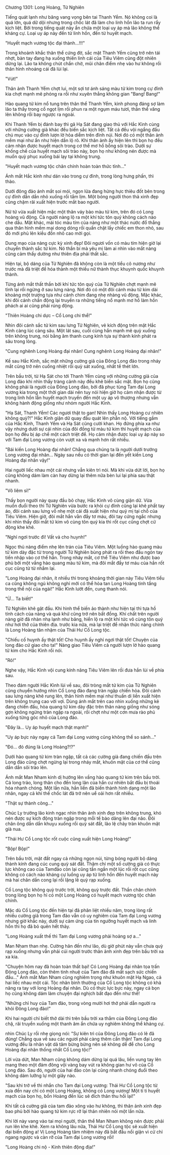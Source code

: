 




Chương 1301: Long Hoàng, Tử Nghiên


Tiếng quát lạnh như băng vang vọng bên tai Thanh Yểm. Nó không coi là quá lớn, quá dữ dội nhưng trong chốc lát đã làm cho linh hồn lão ta run rẩy kịch liệt. Bởi trong tiếng quát này ẩn chứa một loại uy áp mà lão không thể kháng cự. Loại uy áp này đến từ linh hồn, đến từ huyết mạch.

"Huyết mạch vương tộc đại thành…!!!"

Trong khoảnh khắc thân thể cứng đờ, sắc mặt Thanh Yểm cũng trở nên tái nhợt, bàn tay đang hạ xuống thiên linh cái của Tiêu Viêm cũng đột nhiên dừng lại. Lão ta không chút chần chờ, mũi chân điểm nhẹ vào hư không rồi thân hình nhoáng cái đã lùi lại.

"Vút!"

Thân ảnh Thanh Yểm chợt lui, một sợi tơ ánh sáng màu tử kim trong cự đỉnh kia chợt mạnh mẽ phóng ra rồi như xuyên thẳng không gian "Bang! Bang!"

Hào quang tử kim nổ tung trên thân thể Thanh Yểm, kình phong đáng sợ làm lão ta thấy trong cổ ngọt lịm rồi phun ra một ngụm máu tươi, thân thể văng lên không rồi bay ngược ra ngoài.

Khi Thanh Yểm bị đánh bay thì gã Hạ Sát đang giao thủ với Hắc Kình cùng với những cường giả khác đều biến sắc kịch liệt. Tất cả đều vội ngẩng đầu chú mục vào cự đỉnh lượn lờ hỏa diễm trên đỉnh núi. Nơi đó có một thân ảnh mềm mại như ẩn như hiện dần lộ rõ. Khi thân ảnh ấy hiện lên thì bọn họ đều cảm nhận được huyết mạch trong cơ thể mơ hồ bỗng sôi trào. Dưới sự khống chế của huyết mạch sôi trào này, bọn họ như không nén được mà muốn quỳ phục xuống bái lạy tại không trung.

"Huyết mạch vương tộc chân chính hoàn toàn thức tỉnh…"

Ánh mắt Hắc kình như dán vào trong cự đỉnh, trong lòng hưng phấn, thì thào.

Dưới đông đảo ánh mắt soi mói, ngọn lửa đang hừng hực thiêu đốt bên trong cự đỉnh dần dần nhỏ xuống rồi tắm lịm. Một bóng người thon thả xinh đẹp cũng chậm rãi xuất hiện trước mắt bao người.

Nử tử vừa xuất hiện mặc một thân váy bào màu tử kim, trên đó có Long hoàng vũ động. Cả người nàng lộ ra một khí tức tôn quý không cách nào che dấu. Mặt khác, mái tóc màu tím của nàng như một thác nước đổ thẳng qua thân hình mềm mại dong dỏng rồi quấn chặt lấy chiếc em thon nhỏ, sau đó mới phủ lên kiều đồn nhô cao mời gọi.

Dung mạo của nàng cực kỳ xinh đẹp! Đôi ngươi vốn có màu tím hiện giờ lại chuyển thành sắc tử kim. Nó thần bí mà yêu mị làm ai nhìn vào mắt nàng cũng cảm thấy dường như thiên địa phải thất sắc.

Hiện tại, bộ dáng của Tử Nghiên đã không còn là một tiểu cô nương như trước mà đã triệt để hóa thành một thiếu nữ thành thục khuynh quốc khuynh thành.

Từng ánh mắt thất thần bởi khí tức tôn quý của Tử Nghiên chợt mạnh mẽ tỉnh lại rồi ngừng ở sau lưng nàng. Nơi đó có một đôi cánh màu tử kim dài khoảng một trượng tựa như cánh chim đang nhẹ nhàng vũ động. Mặc khác, khi đôi cánh chấn động lại truyền ra những tiếng nổ mạnh mơ hồ làm hồn phách ai ai cũng phải rúng động.

"Thiên Hoàng chi dực – Cổ Long chi thể!"

Nhìn đôi cánh sắc tử kim sau lưng Tử Nghiên, vẻ kích động trên mặt Hắc Kình càng lúc càng sâu. Một lát sau, cuối cùng hắn mạnh mẽ quỳ xuống trên không trung, nói bằng âm thanh cung kính tựa sự thành kính phát ra sâu trong lòng.

"Cung nghênh Long Hoàng đại nhân! Cung nghênh Long Hoàng đại nhân!"

Kế sau Hắc Kình, sắc mặt những cường giả của Đông Long đảo trong nháy mắt cũng trở nên cuồng nhiệt rồi quỳ sát xuống, nhất tề thét lớn.

Trên bầu trời, từ Hạ Sát cho tới Thanh Yểm cùng với những cường giả của Long đảo khi nhìn thấy tràng cảnh này đều khẽ biến sắc mặt. Bọn họ cũng không phải là người của Đông Long đảo, bởi đã phục tùng Tam đại Long vương kia trong một thời gian dài nên tuy nói hiện giờ họ cảm nhận được từ trong linh hồn lẫn huyết mạch truyền đến một uy áp vô thượng nhưng vẫn không hành động giống như nhóm người Hắc Kình.

"Hạ Sát, Thanh Yểm! Các ngươi thật to gan! Nhìn thấy Long Hoàng cư nhiên không quỳ?!" Hắc Kình giận dữ quay đầu quát lên phẫn nộ. Với tiếng gầm của Hắc Kình, Thanh Yểm và Hạ Sát cũng cười khan. Họ đứng phía xa như vậy nhưng dưới sự cái nhìn của đôi đồng tử màu tử kim thì huyết mạch của bọn họ đều bị áp chế một cách triệt để. Họ cảm nhận được loại uy áp này so với Tam đại Long vương còn vượt xa và mạnh hơn rất nhiều.

"Bái kiến Long Hoàng đại nhân! Chẳng qua chúng ta là người dưới trướng Long vương đại nhân… Ngày sau nếu có thời gian lại đến yết kiến Long Hoàng đại nhân vậy!"

Hai người liếc nhau một cái nhưng vẫn kiên trì nói. Mà khi vừa dứt lời, bọn họ cũng không dám làm càn hay dừng lại thêm nữa bèn lui lại phía sau thật nhanh.

"Vô liêm sỉ!"

Thấy bọn người này quay đầu bỏ chạy, Hắc Kình vô cùng giận dữ. Vừa muốn đuổi theo thì Tử Nghiên vừa bước ra khỏi cự đỉnh cũng lại khẽ phất tay áo, đôi cánh sau lưng vỗ nhẹ một cái đã xuất hiện như quỷ mị tại chỗ của Tiêu Viêm. Hiện giờ, đôi mắt hắn vằn đầy tơ máu, đôi tay cứng ngắc nhưng khi nhìn thấy đôi mắt tử kim vô cùng tôn quý kia thì rốt cục cũng chợt cử động khe khẽ.

"Nghỉ ngơi trước đi! Vất vả cho huynh!"

Ngọc thủ nàng điểm nhẹ lên trán của Tiêu Viêm. Một luồng hào quang màu tử kim dày đặc từ trong người Tử Nghiên bùng phát ra rồi theo đầu ngón tay tiến nhập vào cơ thể hắn. Trong nháy mắt, cơ thể Tiêu Viêm như được bao phủ bởi một vầng hào quang màu tử kim, mà đôi mắt đầy tơ máu của hắn rốt cục cũng từ từ nhắm lại.

"Long Hoàng đại nhân, ít nhiều thì trong khoảng thời gian này Tiêu Viêm tiểu ca cũng không ngủ không nghỉ mới có thể hòa tan Long Hoàng tinh tầng trong thể nội của ngài!" Hắc Kình lướt đến, cung thanh nói.

"Ừ… Ta biết!"

Tử Nghiên khẽ gật đầu. Khi hình thể biến ảo thành như hiện tại thì tựa hồ tính cách của nàng và quá khứ cũng trở nên bất đồng. Khí chất trên người nàng giờ đã nhàn nhạ lạnh như băng, hiển lộ ra một khí tức vô cùng tôn quý như hơi thở của thiên địa. trước kia nữa, mà lại triệt để nhận thức nàng chính là Long Hoàng tân nhậm của Thái Hư Cổ Long tộc.

"Chiếu cố huynh ấy thật tốt! Cho huynh ấy nghỉ ngơi thật tốt! Chuyện của long đảo cứ giao cho ta!" Nàng giao Tiêu Viêm cả người lượn lờ hào quang tử kim cho Hắc Kình rồi nói.

"Rõ!"

Nghe vậy, Hắc Kình vội cung kính nâng Tiêu Viêm lên rồi đưa hắn lùi về phía sau.

Theo đám người Hắc Kình lùi về sau, đôi tròng mắt tử kim của Tử Nghiên cũng chuyển hướng nhìn Cổ Long đảo đang tràn ngập chiến hỏa. Đôi cánh sau lưng nàng khẽ rung lên, thân hình mềm mại như thuấn di liền xuất hiện trên không trung cao vời vợi. Dùng ánh mắt trên cao nhìn xuống những kẻ đang chiến đấu, hòa quang tử kim dày đặc trên thân nàng giống như sóng gợn không ngừng tràn ngập ra ngoài, rồi chợt như một cơn mưa rào phủ xuống từng góc nhỏ của Long đảo.

"Đây là… Uy áp huyết mạch thật mạnh!"

"Uy áp bực này ngay cả Tam đại Long vương cũng không thể so sánh…"

"Đó… đó đúng là Long Hoàng?!?"

Dưới hào quang tử kim tràn ngập, tất cả các cường giả đang chiến đấu trên Long đảo cũng chợt ngừng lại trong nháy mắt, khuôn mặt của cơ thể cũng dần dần sôi trào lên.

Ánh mắt Man Nham kinh dị hướng lên vầng hào quang tử kim trên bầu trời. Cả long trảo, long thân cho đến long lân của hắn cư nhiên bắt đầu bị thoái hóa nhanh chóng. Một lần nữa, hắn liền đã biến thành hình dạng một lão nhân, ngay cả khí thế chốc lát đã trở nên uể oải hơn rất nhiều.

"Thật sự thành công…"

Chúc Ly trưởng lão kinh ngạc nhìn thân ảnh xinh đẹp trên không trung, khó nén được sự kích động tràn ngập trong mỗi tế bào dâng lên đại não. Đôi chân ông dần dần khuỵu xuống rồi quỳ sát đất, lão lệ chảy tràn khuôn mặt già nua.

"Thái Hư Cổ Long tộc rốt cuộc cũng xuất hiện Long Hoàng!"

"Bộp! Bộp!"

Trên bầu trời, mặt đất ngay cả những ngọn núi, từng bóng người bộ dáng thành kính đang cúc cung quỳ sát đất. Thậm chí một số cường giả có thực lực không cao của Tamđảo còn lại cũng tần ngần một lúc rồi rốt cục cũng không có cách nào kháng cự luồng uy áp từ linh hồn đến huyết mạch này mà hai chân dần cong lại rồi lặng lẽ quỳ rạp xuống.

Cổ Long tộc không quỳ trước trời, không quỳ trước đất. Thần chân chính trong lòng bọn họ hỉ có một Long Hoàng có huyết mạch vương tộc chân chính.

Mặc dù Cổ Long tộc đến hiện tại đã phân liệt nhiều năm, trong lòng rất nhiều cường giả trong Tam đảo vẫn có uy nghiêm của Tam đại Long vương nhưng giờ khắc này, dưới sự cảm ứng của tín ngưỡng huyết mạch và linh hồn thì họ đã bỏ quên hết thảy.

"Long Hoàng xuất thế thì Tam đại Long vương phải hoảng sợ a…"

Man Nham than nhẹ. Cường hãn đến như lão, dù giờ phút này vẫn chưa quỳ rạp xuống nhưng vẫn phải cúi người trước thân ảnh xinh đẹp trên bầu trời xa xa kia.

"Chuyện hôm nay đã hoàn toàn thất bại! Có Long Hoàng đại nhân tọa trấn Đông Long đảo, còn thêm tinh nhuệ của Tam đảo đã mất sạch sức chiến đấu…" Ánh mắt Man Nham cũng nghiêm trọng như khuôn mặt Hạ Ngao, cả hai liếc nhau một cái. Tộc nhân bình thường của Cổ Long tộc không có khả năng ra tay với long Hoàng đại nhân. Dù có thực lực bực này, ngay cả bọn họ cũng không dám làm chuyện đại nghịch bất đạo đến như thế!

"Những chỉ huy của Tam đảo, trong vòng mười hơi thở phải dẫn người ra khỏi Đông Long đảo!"

Khi hai người chỉ biết thở dài thì trên bầu trời xa thẳm của Đông Long đảo chậ, rãi truyền xuống một thanh âm ẩn chứa uy nghiêm không thể kháng cự.

nhìn Chúc Ly rồi nhẹ giọng nói: "Sự kiên trì của Đông Long đảo có lẽ đã đúng! Chẳng qua về sau các ngươi phải càng thêm cẩn thận! Tam đại Long vương đều là nhân vật dã tâm bừng bừng nên sẽ không dễ để cho Long Hoàng đại nhân thống nhất Cổ Long tộc!"

Lời vừa dứt, Man Nham cũng không dám dừng lại quá lâu, liền vung tay lên mang theo một đám đông vội vàng bay vút ra không gian hư vô của Cổ Long đảo. Sau đó, người của hai đảo còn lại cũng nhanh chóng đuổi theo không dám lưỡng lự một giây nào.

"Sau khi trở về thì nhắn cho Tam đại Long vương: Thái Hư Cổ Long tộc từ xưa đến nay chỉ có một Long Hoàng, không có Long vương! Một tí ti huyết mạch của bọn họ, bổn Hoàng đến lúc sẽ đích thân thu hồi lại!"

Khi tất cả cường giả của tam đảo xông vào hư không, thì thân ảnh xinh đẹp bao phủ bởi hào quang tử kim rực rỡ lại thản nhiên nói một lần nữa.

Khi lời này vang vào tai mọi người, thân thể Man Nham không nén được phải run lên khe khẽ. Xem ra không lâu nữa, Thái Hư Cổ Long tộc sẽ xuất hiện đại biến động a! Vị Long Hoàng tâm nhiệm này đã bắt đầu nổi giận vì cử chỉ ngang ngược và càn rỡ của Tam đại Long vương rồi!

"Long Hoàng chi nộ - Kinh thiên động địa!"




